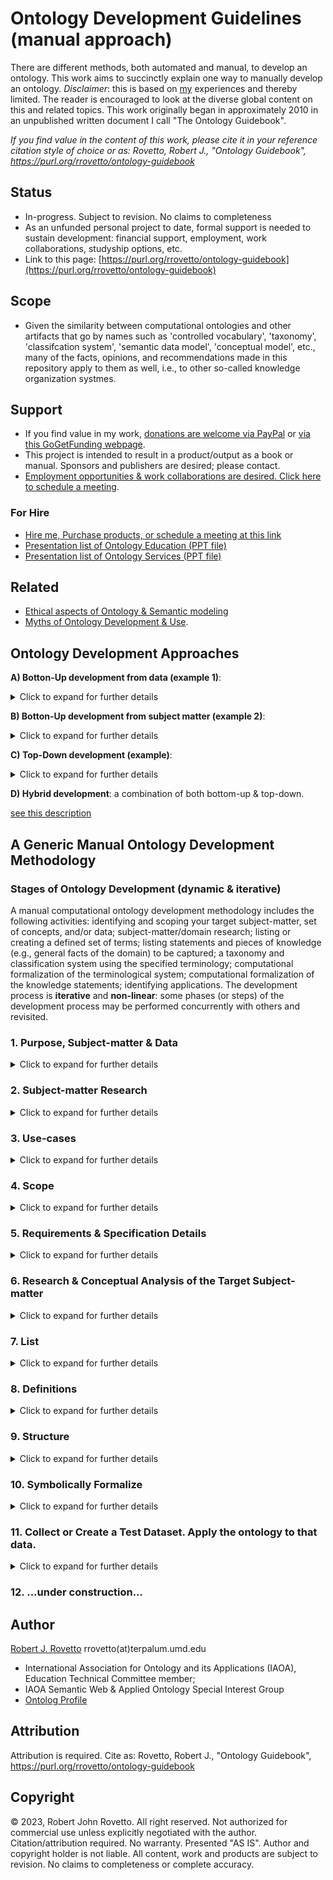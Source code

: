# Ontology Development Guidelines (manual approach)
There are different methods, both automated and manual, to develop an ontology. This work aims to succinctly explain one way to manually develop an ontology. 
_Disclaimer_: this is based on [my](https://orcid.org/0000-0003-3835-7817) experiences and thereby limited. The reader is encouraged to look at the diverse global content on this and related topics. This work originally began in approximately 2010 in an unpublished written document I call "The Ontology Guidebook".

_If you find value in the content of this work, please cite it in your reference citation style of choice or as: Rovetto, Robert J., "Ontology Guidebook", https://purl.org/rrovetto/ontology-guidebook_

## Status 
- In-progress. Subject to revision. No claims to completeness 
- As an unfunded personal project to date, formal support is needed to sustain development: financial support, employment, work collaborations, studyship options, etc.
- Link to this page: [https://purl.org/rrovetto/ontology-guidebook](https://purl.org/rrovetto/ontology-guidebook)
## Scope
- Given the similarity between computational ontologies and other artifacts that go by names such as 'controlled vocabulary', 'taxonomy', 'classifcation system', 'semantic data model', 'conceptual model', etc., many of the facts, opinions, and recommendations made in this repository apply to them as well, i.e., to other so-called knowledge organization systmes.
## Support
- If you find value in my work, [donations are welcome via PayPal](https://tinyurl.com/donateViaPayPalrr) or [via this GoGetFunding webpage](https://gogetfunding.com/knowledge-organization-services-ontology-terminology-metadata-concept-analysis/). 
- This project is intended to result in a product/output as a book or manual. Sponsors and publishers are desired; please contact.
- [Employment opportunities & work collaborations are desired. Click here to schedule a meeting](https://tinyurl.com/hm8wu2sa). 

### For Hire
- [Hire me, Purchase products, or schedule a meeting at this link](https://tinyurl.com/yas7trzy)
- [Presentation list of Ontology Education (PPT file)](https://www.slideshare.net/RobertRovetto/ontology-courses-education)
- [Presentation list of Ontology Services (PPT file)](https://www.slideshare.net/RobertRovetto/ontology-services-238070099)

## Related 
- [Ethical aspects of Ontology & Semantic modeling](https://github.com/rrovetto/Ethical-Ontology-Development)
- [Myths of Ontology Development & Use](https://github.com/rrovetto/Ethical-Ontology-Development/blob/master/Myths-Of-Ontology-Development.md).

## Ontology Development Approaches
**A) Botton-Up development from data (example 1)**: 
<details>
<summary>Click to expand for further details</summary>
	
- Examine data, identify relevant subject matter; then create categories to describe that data (e.g., for what the data is about). This is specific to generic, or concrete to abstract. It may focus on asserting only those categories that will annotate the data elements you have.
</details>

**B) Botton-Up development from subject matter (example 2)**: 
<details>
  <summary>Click to expand for further details</summary>
	
- Examine the subjectmatter (e.g., corpus documents, nomenclature, etc.) and create corresponding ontology constructs for the most common concepts found in the subjectmatter.
</details>
	
**C) Top-Down development (example)**: 
<details>
  <summary>Click to expand for further details</summary>
	
- Identify and create ontology constructs independent of examining data, but which can annotate the data. E.g., create abstract classes and modify accordingly once you examine the data and the intended meaning of the datasets and data elements. 
</details>

**D) Hybrid development**: a combination of both bottom-up & top-down.

[see this description](https://answers.knowledgegraph.tech/t/whats-the-difference-between-a-bottom-up-and-a-top-down-ontology-modeling-approach/5064)
## A Generic Manual Ontology Development Methodology

### Stages of Ontology Development (dynamic & iterative)
A manual computational ontology development methodology includes the following activities: identifying and scoping your target subject-matter, set of concepts, and/or data; subject-matter/domain research; listing or creating a defined set of terms; listing statements and pieces of knowledge (e.g., general facts of the domain) to be captured; a taxonomy and classification system using the specified terminology; computational formalization of the terminological system; computational formalization of the knowledge statements; identifying applications. The development process is **iterative** and **non-linear**: some phases (or steps) of the development process may be performed concurrently with others and revisited. 
### 1. Purpose, Subject-matter & Data 
<details>
  <summary>Click to expand for further details</summary>
	
- Identify purpose(s), goal(s), or function(s), application(s) for the ontology. _What is the ontology(s) for? How is it intended to be used? What are the desired features and functionalities?_
- Identify the subject-matter or set of concepts (the universe/domain of discourse/interest) you wish to model in an ontology.
- Identify the data that the ontology will be applied to (e.g., to annotate), annotate, or be based on. _What datasets, databases? What types of data? What is the data about?_ 

**Meta-level Consideration**: the boundaries or limits of a given target area, and domain are often arbitrary. Some domains, perceived as disciplines, are in fact overlapping. Therefore there is a degree of arbitrariness when scoping and identifying or creating a target domain. One modeler may scope and model the same topic differently than anothe modeler.
</details>

### 2. Subject-matter Research
<details>
  <summary>Click to expand for further details</summary>
	
- Research the target subject and domain corpora: publications, data, projects, subject-matter experts, educational courses, etc.
</details>

### 3. Use-cases
<details>
  <summary>Click to expand for further details</summary>
	
- Identify use-cases for the ontology. _Where may the ontology be applied? How can the ontology be used? What stakeholders, societal sectors, computational systems, and applications may benefit from it? What are situations in which the ontology could be used?_
</details>

### 4. Scope
<details>
  <summary>Click to expand for further details</summary>
	
- Identify or specify the boundaries of the target subject-matter that the ontology(s) will represent. 
- NOTE: consider [this](https://github.com/rrovetto/Ontology-Development-Guidelines/blob/master/DomainDemarcation.md).
</details>

### 5. Requirements & Specification Details
<details>
  <summary>Click to expand for further details</summary>
	
- Identify what will be required to (i) realize the purpose and (ii) apply the ontology to the use-cases. 
- State specification details: 
	- What natural language? 
	- What computable language (knowledge representation and reasoning language / implementation langauges)? 
	- Stylistic conventions, e.g., naming conventions for terms/labels, etc.  
	- Identify or create _competency questions_: queries that the ontology (and datasets) can be asked computationally.
- Select, Acquire or Develop resources and tools, e.g., ontology editor software, knowledge representation languages, 
- Corpora (research documents, domain knowledge), data sources, contributors, partners, subject-matter experts, etc.
- Identify and select supplemental tools: ontology engeineer tools, ontology development environments, automated reasoners, etc.  
NOTE: an example is the NEON Methodology.
</details>

### 6. Research & Conceptual Analysis of the Target Subject-matter
<details>
  <summary>Click to expand for further details</summary>
	
- Examine the target subject matter. Gain a big-picture understanding. Try to identify essential concepts, themes, challenges, etc. 
- Identify generic knowledge, statements or beliefs to be represented in the ontology. These are often universal statements of a broad nature. 
</details>

### 7. List
<details>
  <summary>Click to expand for further details</summary>
	
- Identify & list specific things in the universe of discourse you want the ontology to represent, e.g., particulars objects, activities, etc.; categories of objects, activities, etc.
- Identify & list concepts and terms needed to either: (i) describe the things in universe of discourse, or (ii) described the concepts and terms themselves. 
- Create concepts and terms where needed, e.g., where finer distinctions non-found in the domain literature are needed to ontologically model the domain.
- List statements of knowledge or belief to be represented in the ontology. This may take the form of a set of sentences describing some general rule, fact, principle, or aspect about the target domain and its contents.
- WHEN CREATING AN ONTOLOGY FOR A SPECIFIC DATABASE: list the key terms and pieces of knowledge found therein, e.g., database column/field and row names, etc. Analysis and discussion may be needed.
- For a candidate category, ask: **_Is there a data element or dataset that can be annotated with this category?_** If not, then you may not need it (but it will be situational).
</details>

### 8. Definitions
<details>
  <summary>Click to expand for further details</summary>
	
- Identify or prescribe the intended meaning for each of the list of things, concepts and terms: determine the intended semantics for the ontology's terminology.
	- You may begin with some intended meaning or concept, and the form a term that most clearly expresses it. 
- Research definitions (of key terms) from corpus material: dictionaries, academia, journal publications, subject-matter experts, etc.
- Identify undefined (primitive) terms.
- Write definitions in natural-language that most closely expresses that intended meaning.
- For all primitive terms, state they are undefined, but also provide a clarifying note to provide the user with some sense of meaning. 
</details>

### 9. Structure
<details>
  <summary>Click to expand for further details</summary>
	
- In this process, identify how the things or terms denoting them are related (if at all). Distinguish between relationships between the word (term) and what it denotes. E.g., dogs have four legs. vs. the word 'dog' means [...].
- Create or select terms for how they are related (i.e., for the relationships between them).
- Define these relational terms.
- Use abstract distinctions and structuring relations, e.g., category vs. instance, class vs. member, class and subclass, broader & narrower, etc. 
</details>

### 10. Symbolically Formalize
<details>
  <summary>Click to expand for further details</summary>
	
- Select or create a formalism/implementation language that is computable. Select or create an ontology editor tool with a built-in artificial language.
- Consider also translating the natural-language definitions and knowledge statements into symbolic logic definitions, e.g., in first-order predicate calculus (FOL). 
- Translate the natural language meanings into the chosen formalism, or use your chosen ontology editor tool’s language.
- Formal definitions may use the labels to better foster automation.
</details>

### 11. Collect or Create a Test Dataset. Apply the ontology to that data.
<details>
  <summary>Click to expand for further details</summary>
	
- Before deployment into actual use-cases or operational data owned by stakeholders or others, collect or create test data to test and validate the functionality, goals, and utility of the ontology. This will serve to identify any bugs (technical problems or limitations).
- Apply or use the ontology to that test data by using supplemental tools (See Stage 5): run any reasoner to test for functionalities such as classification, correct inference, etc.
</details>

### 12. ...under construction...
 
## Author
[Robert J. Rovetto](https://orcid.org/0000-0003-3835-7817)
rrovetto(at)terpalum.umd.edu
* International Association for Ontology and its Applications (IAOA), Education Technical Committee member; 
* IAOA Semantic Web & Applied Ontology Special Interest Group
* [Ontolog Profile](https://ontologforum.org/index.php/RobertRovetto)

## Attribution
Attribution is required. Cite as: Rovetto, Robert J., "Ontology Guidebook", https://purl.org/rrovetto/ontology-guidebook

## Copyright
© 2023, Robert John Rovetto. All right reserved.
Not authorized for commercial use unless explicitly negotiated with the author. Citation/attribution required.
No warranty. Presented "AS IS". Author and copyright holder is not liable. All content, work and products are subject to revision. No claims to completeness or complete accuracy.
